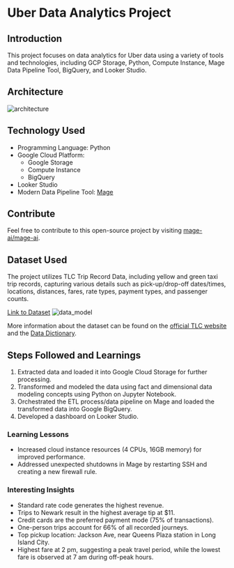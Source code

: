 # Uber Data Analytics Project

## Introduction

This project focuses on data analytics for Uber data using a variety of tools and technologies, including GCP Storage, Python, Compute Instance, Mage Data Pipeline Tool, BigQuery, and Looker Studio.

## Architecture
![architecture](https://github.com/Lohitha-Vanteru/Uber-Data-Analytics-/assets/113141006/fc3f36e2-ffae-43c7-a846-f235d72d00eb)

## Technology Used

- Programming Language: Python
- Google Cloud Platform:
  - Google Storage
  - Compute Instance
  - BigQuery
- Looker Studio
- Modern Data Pipeline Tool: [Mage](https://www.mage.ai/)

## Contribute

Feel free to contribute to this open-source project by visiting [mage-ai/mage-ai](https://github.com/mage-ai/mage-ai).

## Dataset Used

The project utilizes TLC Trip Record Data, including yellow and green taxi trip records, capturing various details such as pick-up/drop-off dates/times, locations, distances, fares, rate types, payment types, and passenger counts.

[Link to Dataset](https://github.com/darshilparmar/uber-etl-pipeline-data-engineering-project/blob/main/data/uber_data.csv)
![data_model](https://github.com/Lohitha-Vanteru/Uber-Data-Analytics-/assets/113141006/81034f8f-5534-43d0-9096-c9bd0b0aa9ba)

More information about the dataset can be found on the [official TLC website](https://www.nyc.gov/site/tlc/about/tlc-trip-record-data.page) and the [Data Dictionary](https://www.nyc.gov/assets/tlc/downloads/pdf/data_dictionary_trip_records_yellow.pdf).

## Steps Followed and Learnings

1. Extracted data and loaded it into Google Cloud Storage for further processing.
2. Transformed and modeled the data using fact and dimensional data modeling concepts using Python on Jupyter Notebook.
3. Orchestrated the ETL process/data pipeline on Mage and loaded the transformed data into Google BigQuery.
4. Developed a dashboard on Looker Studio.

### Learning Lessons

- Increased cloud instance resources (4 CPUs, 16GB memory) for improved performance.
- Addressed unexpected shutdowns in Mage by restarting SSH and creating a new firewall rule.

### Interesting Insights

- Standard rate code generates the highest revenue.
- Trips to Newark result in the highest average tip at $11.
- Credit cards are the preferred payment mode (75% of transactions).
- One-person trips account for 66% of all recorded journeys.
- Top pickup location: Jackson Ave, near Queens Plaza station in Long Island City.
- Highest fare at 2 pm, suggesting a peak travel period, while the lowest fare is observed at 7 am during off-peak hours.

